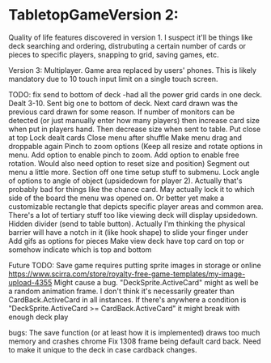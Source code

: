 # TabletopGameVersion 2:
Quality of life features discovered in version 1. I suspect it'll be things like deck searching and ordering, distrubuting a certain number of cards or pieces to specific players, snapping to grid, saving games, etc.

Version 3:
Multiplayer. Game area replaced by users' phones. This is likely mandatory due to 10 touch input limit on a single touch screen.

TODO:
fix send to bottom of deck
-had all the power grid cards in one deck. Dealt 3-10. Sent big one to bottom of deck. Next card drawn was the previous card drawn for some reason.
If number of monitors can be detected (or just manually enter how many players) then increase card size when put in players hand. Then decrease size when sent to table.
Put close at top
Lock dealt cards
Close menu after shuffle
Make menu drag and droppable again
Pinch to zoom options (Keep all resize and rotate options in menu. Add option to enable pinch to zoom. Add option to enable free rotation. Would also need option to reset size and position)
Segment out menu a little more. Section off one time setup stuff to submenu.
Lock angle of options to angle of object (upsidedown for player 2). Actually that's probably bad for things like the chance card. May actually lock it to which side of the board the menu was opened on. Or better yet make a customizable rectangle that depicts specific player areas and common area. There's a lot of tertiary stuff too like viewing deck will display upsidedown.
Hidden divider (send to table button). Actually I'm thinking the physical barrier will have a notch in it (like hook shape) to slide your finger under
Add gifs as options for pieces
Make view deck have top card on top or somehow indicate which is top and bottom

Future TODO:
Save game requires putting sprite images in storage or online https://www.scirra.com/store/royalty-free-game-templates/my-image-upload-4355
Might cause a bug. "DeckSprite.ActiveCard" might as well be a random animation frame. I don't think it's necessarily greater than CardBack.ActiveCard in all instances. If there's anywhere a condition is "DeckSprite.ActiveCard >= CardBack.ActiveCard" it might break with enough deck play

bugs:
The save function (or at least how it is implemented) draws too much memory and crashes chrome
Fix 1308 frame being default card back. Need to make it unique to the deck in case cardback changes.
